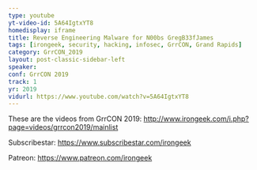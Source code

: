 ```yaml
---
type: youtube
yt-video-id: 5A64IgtxYT8
homedisplay: iframe
title: Reverse Engineering Malware for N00bs GregB33fJames
tags: [irongeek, security, hacking, infosec, GrrCON, Grand Rapids]
category: GrrCON_2019
layout: post-classic-sidebar-left
speaker: 
conf: GrrCON 2019
track: 1
yr: 2019
vidurl: https://www.youtube.com/watch?v=5A64IgtxYT8
---
```

These are the videos from GrrCON 2019:
http://www.irongeek.com/i.php?page=videos/grrcon2019/mainlist

Subscribestar:
https://www.subscribestar.com/irongeek

Patreon:
https://www.patreon.com/irongeek